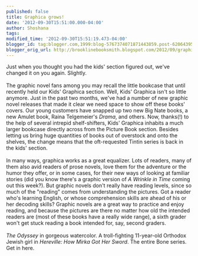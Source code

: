 ```yaml
---
published: false
title: Graphica grows!
date: '2012-09-30T15:51:00.000-04:00'
author: Shoshana
tags: 
modified_time: '2012-09-30T15:51:19.473-04:00'
blogger_id: tag:blogger.com,1999:blog-5767374071871443859.post-6206439503843401358
blogger_orig_url: http://brooklinebooksmith.blogspot.com/2012/09/graphica-grows.html
---
```


Just when you thought you had the kids' section figured out, we've changed it on you again. Slightly. <br /><br />The graphic novel fans among you may recall the little bookcase that until recently held our Kids' Graphica section. Well, Kids' Graphica isn't so little anymore. Just in the past two months, we've had a number of new graphic novel releases that made it clear we need space to show off these books' covers. Our young customers have snapped up two new Big Nate books, a new Amulet book, Raina Telgemeier's <em>Drama</em>, and others. Now, thanks(!) to the help of several intrepid shelf-shifters, Kids' Graphica inhabits a much larger bookcase directly across from the Picture Book section. Besides letting us bring huge quantities of books out of overstock and onto the shelves, the change means that the oft-requested Tintin series is back in the kids' section.<br /><br />In many ways, graphica works as a great equalizer. Lots of readers, many of them also avid readers of prose novels, love them for the adventure or the humor they offer, or in some cases, for their new ways of looking at familiar stories (did you know there's a graphic version of <em>A Wrinkle in Time</em> coming out this week?). But graphic novels don't really have reading levels, since so much of the "reading" comes from understanding the pictures. Got a reader who's learning English, or whose comprehension skills are ahead of his or her decoding skills? Graphic novels are a great way to practice and enjoy reading, and because the pictures are there no matter how old the intended readers are (most of these books have a really wide range), a sixth grader won't get stuck reading a book intended for, say, second graders.<br /><br /><em>The Odyssey</em> in gorgeous watercolor. A troll-fighting 11-year-old Orthodox Jewish girl in <em>Hereville: How Mirka Got Her Sword</em>. The entire Bone series. Get in here.